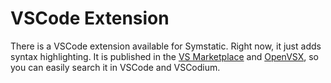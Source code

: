 # VSCode Extension

There is a VSCode extension available for Symstatic. Right now, it just adds syntax highlighting. It is published in the [VS Marketplace](https://marketplace.visualstudio.com/items?itemName=symstatic.symstatic-analyzer) and [OpenVSX](https://open-vsx.org/extension/symstatic/symstatic-analyzer), so you can easily search it in VSCode and VSCodium.
